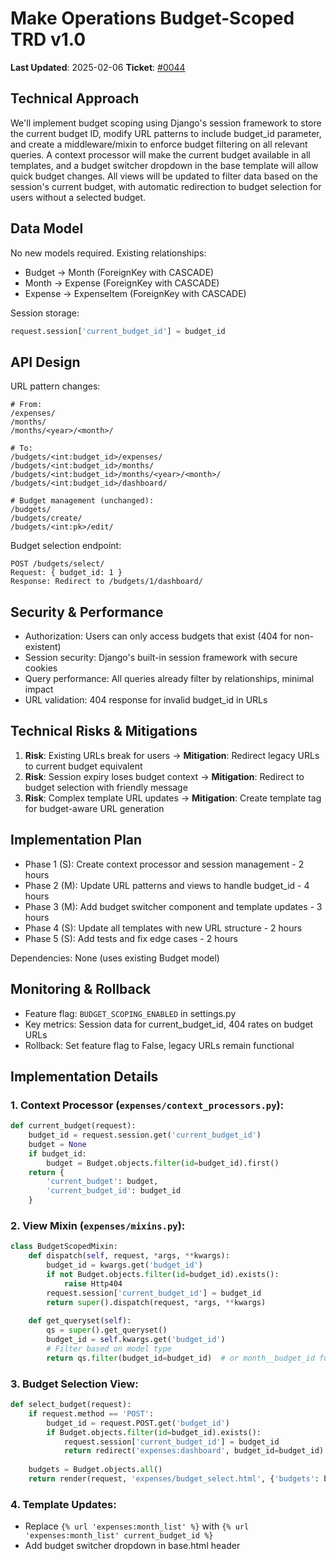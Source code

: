 # Make Operations Budget-Scoped TRD v1.0

**Last Updated**: 2025-02-06
**Ticket**: [#0044](https://github.com/MarcinOrlowski/pyggy-expense-tracker/issues/44)

## Technical Approach
We'll implement budget scoping using Django's session framework to store the current budget ID, modify URL patterns to include budget_id parameter, and create a middleware/mixin to enforce budget filtering on all relevant queries. A context processor will make the current budget available in all templates, and a budget switcher dropdown in the base template will allow quick budget changes. All views will be updated to filter data based on the session's current budget, with automatic redirection to budget selection for users without a selected budget.

## Data Model
No new models required. Existing relationships:
- Budget → Month (ForeignKey with CASCADE)
- Month → Expense (ForeignKey with CASCADE)
- Expense → ExpenseItem (ForeignKey with CASCADE)

Session storage:
```python
request.session['current_budget_id'] = budget_id
```

## API Design
URL pattern changes:
```
# From:
/expenses/
/months/
/months/<year>/<month>/

# To:
/budgets/<int:budget_id>/expenses/
/budgets/<int:budget_id>/months/
/budgets/<int:budget_id>/months/<year>/<month>/
/budgets/<int:budget_id>/dashboard/

# Budget management (unchanged):
/budgets/
/budgets/create/
/budgets/<int:pk>/edit/
```

Budget selection endpoint:
```
POST /budgets/select/
Request: { budget_id: 1 }
Response: Redirect to /budgets/1/dashboard/
```

## Security & Performance
- Authorization: Users can only access budgets that exist (404 for non-existent)
- Session security: Django's built-in session framework with secure cookies
- Query performance: All queries already filter by relationships, minimal impact
- URL validation: 404 response for invalid budget_id in URLs

## Technical Risks & Mitigations
1. **Risk**: Existing URLs break for users → **Mitigation**: Redirect legacy URLs to current budget equivalent
2. **Risk**: Session expiry loses budget context → **Mitigation**: Redirect to budget selection with friendly message
3. **Risk**: Complex template URL updates → **Mitigation**: Create template tag for budget-aware URL generation

## Implementation Plan
- Phase 1 (S): Create context processor and session management - 2 hours
- Phase 2 (M): Update URL patterns and views to handle budget_id - 4 hours
- Phase 3 (M): Add budget switcher component and template updates - 3 hours
- Phase 4 (S): Update all templates with new URL structure - 2 hours
- Phase 5 (S): Add tests and fix edge cases - 2 hours

Dependencies: None (uses existing Budget model)

## Monitoring & Rollback
- Feature flag: `BUDGET_SCOPING_ENABLED` in settings.py
- Key metrics: Session data for current_budget_id, 404 rates on budget URLs
- Rollback: Set feature flag to False, legacy URLs remain functional

## Implementation Details

### 1. Context Processor (`expenses/context_processors.py`):
```python
def current_budget(request):
    budget_id = request.session.get('current_budget_id')
    budget = None
    if budget_id:
        budget = Budget.objects.filter(id=budget_id).first()
    return {
        'current_budget': budget,
        'current_budget_id': budget_id
    }
```

### 2. View Mixin (`expenses/mixins.py`):
```python
class BudgetScopedMixin:
    def dispatch(self, request, *args, **kwargs):
        budget_id = kwargs.get('budget_id')
        if not Budget.objects.filter(id=budget_id).exists():
            raise Http404
        request.session['current_budget_id'] = budget_id
        return super().dispatch(request, *args, **kwargs)
    
    def get_queryset(self):
        qs = super().get_queryset()
        budget_id = self.kwargs.get('budget_id')
        # Filter based on model type
        return qs.filter(budget_id=budget_id)  # or month__budget_id for expenses
```

### 3. Budget Selection View:
```python
def select_budget(request):
    if request.method == 'POST':
        budget_id = request.POST.get('budget_id')
        if Budget.objects.filter(id=budget_id).exists():
            request.session['current_budget_id'] = budget_id
            return redirect('expenses:dashboard', budget_id=budget_id)
    
    budgets = Budget.objects.all()
    return render(request, 'expenses/budget_select.html', {'budgets': budgets})
```

### 4. Template Updates:
- Replace `{% url 'expenses:month_list' %}` with `{% url 'expenses:month_list' current_budget_id %}`
- Add budget switcher dropdown in base.html header
